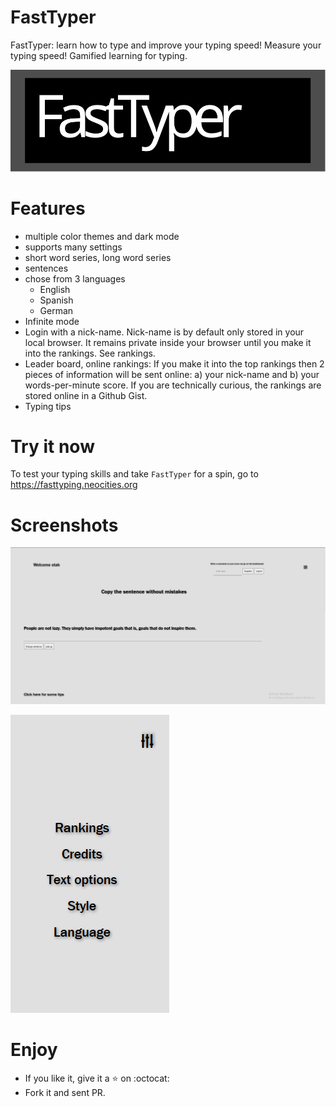 # FastTyper
FastTyper: learn how to type and improve your typing speed! Measure your typing speed! Gamified learning for typing.

![FastTyper Logo](images/Logo_readme_FT_blackWhite.svg)

# Features
- multiple color themes and dark mode
- supports many settings
- short word series, long word series
- sentences
- chose from 3 languages
  - English
  - Spanish
  - German
- Infinite mode
- Login with a nick-name. Nick-name is by default only stored in your local browser. It remains private inside your browser until you make it into the rankings. See rankings.
- Leader board, online rankings: If you make it into the top rankings then 2 pieces of information will be sent online: a) your nick-name and b) your words-per-minute score. If you are technically curious, the rankings are stored online in a Github Gist.
- Typing tips

# Try it now

To test your typing skills and take `FastTyper` for a spin, go to https://fasttyping.neocities.org

# Screenshots

![FastTyper screenshot](images/Screenshot-main.PNG)

![FastTyper screenshot](images/Screenshot-settings.PNG)

# Enjoy

- If you like it, give it a :star: on :octocat:
- Fork it and sent PR. 
